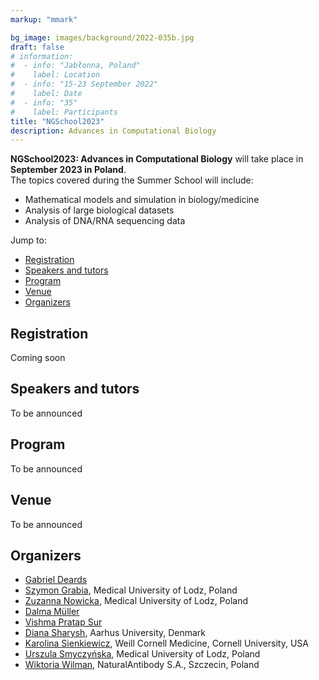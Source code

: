 ```yaml
---
markup: "mmark"

bg_image: images/background/2022-035b.jpg
draft: false
# information:
#  - info: "Jabłonna, Poland"
#    label: Location
#  - info: "15-23 September 2022"
#    label: Date
#  - info: "35"
#    label: Participants
title: "NGSchool2023"
description: Advances in Computational Biology
---
```


<div>
  <b>NGSchool2023: Advances in Computational Biology</b> will take place in <b>September 2023 in Poland</b>.
</div>

<div class="mt-20">
  The topics covered during the Summer School will include:

  * Mathematical models and simulation in biology/medicine
  * Analysis of large biological datasets
  * Analysis of DNA/RNA sequencing data
</div>

<div class="mt-20">
  Jump to:

  * <a href='#registration'>Registration</a>
  * <a href='#speakers'>Speakers and tutors</a>  
  * <a href='#program'>Program</a>  
  * <a href='#venue'>Venue</a>  
  * <a href='#organizers'>Organizers</a> 
</div>

<div class="mt-30">
  <h2 id='registration'>Registration</h2>
  <p>Coming soon</p>
</div>

<div class="mt-30">
  <h2 id='speakers'>Speakers and tutors</h2>
  <p>To be announced</p>
</div>

<div class="mt-30">
  <h2 id='program'>Program</h2> 
  <p>To be announced</p>
  <!-- <div style="display: flex;">
    <iframe width=100% height=900 src="https://docs.google.com/spreadsheets/d/e/2PACX-1vQrfzJCd5nqRsDXTot4yzigHV20jf_tPYnO5KxGGxpnb6e2Km0nRf3mGyYaCdqEmAdmWVwlnVB8v72G/pubhtml?gid=622340577&amp;single=true&amp;widget=true&amp;headers=false"></iframe>
  </div> -->
</div>


<div class="mt-30">
  <h2 id='venue'>Venue</h2>
  <p>To be announced</p>
</div>

<div class="mt-30">

  ## Organizers
  * [Gabriel Deards](/people/gabriel-deards)
  * [Szymon Grabia](/people/szymon-grabia), Medical University of Lodz, Poland
  * [Zuzanna Nowicka](/people/zuzanna-nowicka), Medical University of Lodz, Poland
  * [Dalma Müller](/people/dalma-muller)
  * [Vishma Pratap Sur](/people/vishma-pratap)
  * [Diana Sharysh](/people/diana-sharysh), Aarhus University, Denmark
  * [Karolina Sienkiewicz](/people/karolina-sienkiewicz), Weill Cornell Medicine, Cornell University, USA  
  * [Urszula Smyczyńska](/people/urszula-smyczynska), Medical University of Lodz, Poland 
  * [Wiktoria Wilman](/people/wiktoria-wilman), NaturalAntibody S.A., Szczecin, Poland

</div>